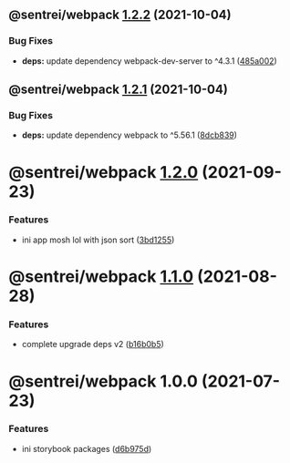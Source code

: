 ## @sentrei/webpack [1.2.2](https://github.com/sentrei/sentrei/compare/@sentrei/webpack@1.2.1...@sentrei/webpack@1.2.2) (2021-10-04)

### Bug Fixes

- **deps:** update dependency webpack-dev-server to ^4.3.1 ([485a002](https://github.com/sentrei/sentrei/commit/485a002e1e7925f52578299d3dbbf7f47c262cd8))

## @sentrei/webpack [1.2.1](https://github.com/sentrei/sentrei/compare/@sentrei/webpack@1.2.0...@sentrei/webpack@1.2.1) (2021-10-04)

### Bug Fixes

- **deps:** update dependency webpack to ^5.56.1 ([8dcb839](https://github.com/sentrei/sentrei/commit/8dcb839f0d52b1d5bd939f27f0c247af3bc280d7))

# @sentrei/webpack [1.2.0](https://github.com/sentrei/sentrei/compare/@sentrei/webpack@1.1.0...@sentrei/webpack@1.2.0) (2021-09-23)

### Features

- ini app mosh lol with json sort ([3bd1255](https://github.com/sentrei/sentrei/commit/3bd12550f6f1a2be250c0497c665e79e9d1ecd88))

# @sentrei/webpack [1.1.0](https://github.com/sentrei/sentrei/compare/@sentrei/webpack@1.0.0...@sentrei/webpack@1.1.0) (2021-08-28)

### Features

- complete upgrade deps v2 ([b16b0b5](https://github.com/sentrei/sentrei/commit/b16b0b5f5a858a518669c1e9d44615a00c686431))

# @sentrei/webpack 1.0.0 (2021-07-23)

### Features

- ini storybook packages ([d6b975d](https://github.com/sentrei/sentrei/commit/d6b975d14173ecf47968d90bc9bd932be00c752b))
